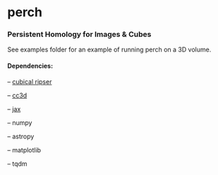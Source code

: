# perch
### Persistent Homology for Images &amp; Cubes

See examples folder for an example of running perch on a 3D volume.  

#### Dependencies:
    
– [cubical ripser](https://github.com/shizuo-kaji/CubicalRipser_3dim)
   
 – [cc3d](https://pypi.org/project/connected-components-3d/)
    
– [jax](https://jax.readthedocs.io/en/latest/installation.html)
    
– numpy
    
– astropy
   
 – matplotlib
    
– tqdm



